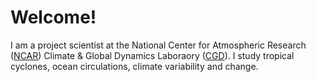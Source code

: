 Welcome!
======
I am a project scientist at the National Center for Atmospheric Research ([NCAR](https://ncar.ucar.edu/)) Climate & Global Dynamics Laboraory ([CGD](https://www.cgd.ucar.edu/)). I study tropical cyclones, ocean circulations, climate variability and change. 



